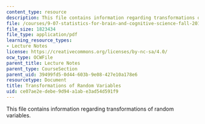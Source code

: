 ```yaml
---
content_type: resource
description: This file contains information regarding transformations of random variables.
file: /courses/9-07-statistics-for-brain-and-cognitive-science-fall-2016/ce07ae2edebe9d94a1abe3ad54d591f9_MIT9_07F16_lec4.pdf
file_size: 1823434
file_type: application/pdf
learning_resource_types:
- Lecture Notes
license: https://creativecommons.org/licenses/by-nc-sa/4.0/
ocw_type: OCWFile
parent_title: Lecture Notes
parent_type: CourseSection
parent_uid: 39499fd5-0d44-603b-9e08-427e10a178e6
resourcetype: Document
title: Transformations of Random Variables
uid: ce07ae2e-debe-9d94-a1ab-e3ad54d591f9
---
```

This file contains information regarding transformations of random variables.